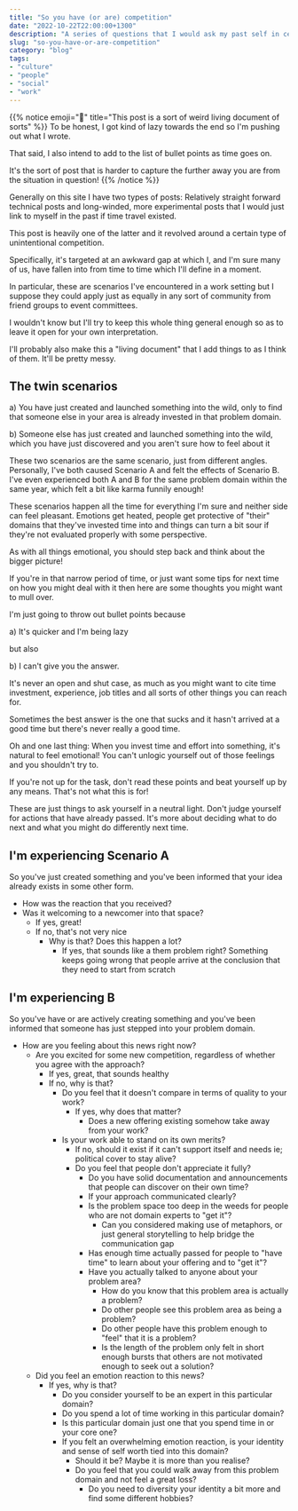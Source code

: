 ```yaml
---
title: "So you have (or are) competition"
date: "2022-10-22T22:00:00+1300"
description: "A series of questions that I would ask my past self in certain awkward situations"
slug: "so-you-have-or-are-competition"
category: "blog"
tags:
- "culture"
- "people"
- "social"
- "work"
---
```


{{% notice emoji="🧪" title="This post is a sort of weird living document of sorts" %}}
To be honest, I got kind of lazy towards the end so I'm pushing out what I wrote.

That said, I also intend to add to the list of bullet points as time goes on.

It's the sort of post that is harder to capture the further away you are from the situation in question!
{{% /notice %}}

Generally on this site I have two types of posts: Relatively straight forward technical posts and long-winded, more experimental posts that I would just link to myself in the past if time travel existed.

This post is heavily one of the latter and it revolved around a certain type of unintentional competition.

Specifically, it's targeted at an awkward gap at which I, and I'm sure many of us, have fallen into from time to time which I'll define in a moment.

In particular, these are scenarios I've encountered in a work setting but I suppose they could apply just as equally in any sort of community from friend groups to event committees.

I wouldn't know but I'll try to keep this whole thing general enough so as to leave it open for your own interpretation.

I'll probably also make this a "living document" that I add things to as I think of them. It'll be pretty messy.

## The twin scenarios

a) You have just created and launched something into the wild, only to find that someone else in your area is already invested in that problem domain.

b) Someone else has just created and launched something into the wild, which you have just discovered and you aren't sure how to feel about it

These two scenarios are the same scenario, just from different angles. Personally, I've both caused Scenario A and felt the effects of Scenario B. I've even experienced both A and B for the same problem domain within the same year, which felt a bit like karma funnily enough!

These scenarios happen all the time for everything I'm sure and neither side can feel pleasant. Emotions get heated, people get protective of "their" domains that they've invested time into and things can turn a bit sour if they're not evaluated properly with some perspective.

As with all things emotional, you should step back and think about the bigger picture!

If you're in that narrow period of time, or just want some tips for next time on how you might deal with it then here are some thoughts you might want to mull over.

I'm just going to throw out bullet points because

a) It's quicker and I'm being lazy

but also

b) I can't give you the answer.

It's never an open and shut case, as much as you might want to cite time investment, experience, job titles and all sorts of other things you can reach for.

Sometimes the best answer is the one that sucks and it hasn't arrived at a good time but there's never really a good time.

Oh and one last thing: When you invest time and effort into something, it's natural to feel emotional! You can't unlogic yourself out of those feelings and you shouldn't try to.

If you're not up for the task, don't read these points and beat yourself up by any means. That's not what this is for!

These are just things to ask yourself in a neutral light. Don't judge yourself for actions that have already passed. It's more about deciding what to do next and what you might do differently next time.

## I'm experiencing Scenario A

So you've just created something and you've been informed that your idea already exists in some other form.

- How was the reaction that you received?
- Was it welcoming to a newcomer into that space?
    - If yes, great!
    - If no, that's not very nice
        - Why is that? Does this happen a lot?
            - If yes, that sounds like a them problem right? Something keeps going wrong that people arrive at the conclusion that they need to start from scratch

## I'm experiencing B

So you've have or are actively creating something and you've been informed that someone has just stepped into your problem domain.

- How are you feeling about this news right now?
    - Are you excited for some new competition, regardless of whether you agree with the approach?
        - If yes, great, that sounds healthy
        - If no, why is that?
            - Do you feel that it doesn't compare in terms of quality to your work?
                - If yes, why does that matter?
                    - Does a new offering existing somehow take away from your work?
            - Is your work able to stand on its own merits?
                - If no, should it exist if it can't support itself and needs ie; political cover to stay alive?
                - Do you feel that people don't appreciate it fully?
                    - Do you have solid documentation and announcements that people can discover on their own time?
                    - If your approach communicated clearly?
                    - Is the problem space too deep in the weeds for people who are not domain experts to "get it"?
                        - Can you considered making use of metaphors, or just general storytelling to help bridge the communication gap
                    - Has enough time actually passed for people to "have time" to learn about your offering and to "get it"?
                    - Have you actually talked to anyone about your problem area?
                        - How do you know that this problem area is actually a problem?
                        - Do other people see this problem area as being a problem?
                        - Do other people have this problem enough to "feel" that it is a problem?
                        - Is the length of the problem only felt in short enough bursts that others are not motivated enough to seek out a solution?
    - Did you feel an emotion reaction to this news?
        - If yes, why is that?
            - Do you consider yourself to be an expert in this particular domain?
            - Do you spend a lot of time working in this particular domain?
            - Is this particular domain just one that you spend time in or your core one?
            - If you felt an overwhelming emotion reaction, is your identity and sense of self worth tied into this domain?
                - Should it be? Maybe it is more than you realise?
                - Do you feel that you could walk away from this problem domain and not feel a great loss?
                    - Do you need to diversity your identity a bit more and find some different hobbies?